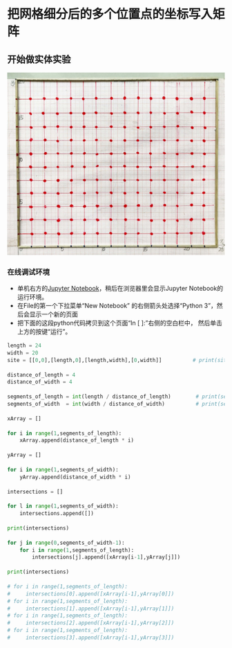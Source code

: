 # 把网格细分后的多个位置点的坐标写入矩阵

## 开始做实体实验

![](/images/矩形在智能建筑设计算法中的应用/对基地轮廓进行网格细分/把网格细分后的多个位置点的坐标写入矩阵/1a1.jpg)

### 在线调试环境

- 单机右方的[Jupyter Notebook](https://mybinder.org/v2/gh/ipython/ipython-in-depth/master?filepath=binder/Index.ipynb)，稍后在浏览器里会显示Jupyter Notebook的运行环境。
- 在File的第一个下拉菜单“New Notebook” 的右侧箭头处选择“Python 3”，然后会显示一个新的页面
- 把下面的这段python代码拷贝到这个页面“In [ ]:”右侧的空白栏中， 然后单击上方的按键“运行”。

```python
length = 24
width = 20
site = [[0,0],[length,0],[length,width],[0,width]]          # print(site)

distance_of_length = 4
distance_of_width = 4

segments_of_length = int(length / distance_of_length)        # print(segments_of_length)
segments_of_width  = int(width / distance_of_width)          # print(segments_of_width)

xArray = []

for i in range(1,segments_of_length):
    xArray.append(distance_of_length * i)
    
yArray = []

for i in range(1,segments_of_width):
    yArray.append(distance_of_width * i)
    
intersections = []

for l in range(1,segments_of_width):
    intersections.append([])    
    
print(intersections)    

for j in range(0,segments_of_width-1):
    for i in range(1,segments_of_length):
        intersections[j].append([xArray[i-1],yArray[j]])  

print(intersections)

# for i in range(1,segments_of_length):
#     intersections[0].append([xArray[i-1],yArray[0]])
# for i in range(1,segments_of_length):
#     intersections[1].append([xArray[i-1],yArray[1]])  
# for i in range(1,segments_of_length):
#     intersections[2].append([xArray[i-1],yArray[2]])  
# for i in range(1,segments_of_length):
#     intersections[3].append([xArray[i-1],yArray[3]])
```
